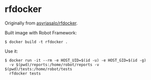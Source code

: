 
# rfdocker

Originally from [asyrjasalo/rfdocker](https://github.com/asyrjasalo/rfdocker).

Built image with Robot Framework:

    $ docker build -t rfdocker .

Use it:

    $ docker run -it --rm -e HOST_UID=$(id -u) -e HOST_GID=$(id -g)
      -v $(pwd)/reports:/home/robot/reports -v $(pwd)/tests:/home/robot/tests
      rfdocker tests
